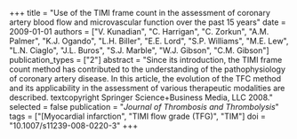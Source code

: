 +++
title = "Use of the TIMI frame count in the assessment of coronary artery blood flow and microvascular function over the past 15 years"
date = 2009-01-01
authors = ["V. Kunadian", "C. Harrigan", "C. Zorkun", "A.M. Palmer", "K.J. Ogando", "L.H. Biller", "E.E. Lord", "S.P. Williams", "M.E. Lew", "L.N. Ciaglo", "J.L. Buros", "S.J. Marble", "W.J. Gibson", "C.M. Gibson"]
publication_types = ["2"]
abstract = "Since its introduction, the TIMI frame count method has contributed to the understanding of the pathophysiology of coronary artery disease. In this article, the evolution of the TFC method and its applicability in the assessment of various therapeutic modalities are described. textcopyright Springer Science+Business Media, LLC 2008."
selected = false
publication = "*Journal of Thrombosis and Thrombolysis*"
tags = ["[Myocardial infarction", "TIMI flow grade (TFG)", "TIM"]
doi = "10.1007/s11239-008-0220-3"
+++

